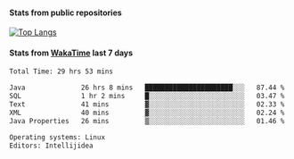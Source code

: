 #### Stats from public repositories

[![Top Langs](https://github-readme-stats.vercel.app/api/top-langs/?username=hyoghurt&layout=compact&exclude_repo=multiserver,docker_compose&langs_count=6)](https://github.com/anuraghazra/github-readme-stats)

#### Stats from [WakaTime](https://wakatime.com/@hyoghurt) last 7 days
<!--START_SECTION:waka-->

```txt
Total Time: 29 hrs 53 mins

Java              26 hrs 8 mins   ██████████████████████░░░   87.44 %
SQL               1 hr 2 mins     █░░░░░░░░░░░░░░░░░░░░░░░░   03.47 %
Text              41 mins         ▓░░░░░░░░░░░░░░░░░░░░░░░░   02.33 %
XML               40 mins         ▓░░░░░░░░░░░░░░░░░░░░░░░░   02.24 %
Java Properties   26 mins         ▒░░░░░░░░░░░░░░░░░░░░░░░░   01.46 %

Operating systems: Linux
Editors: Intellijidea
```

<!--END_SECTION:waka-->
